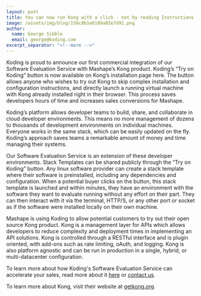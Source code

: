 ```yaml
---
layout: post
title: You can now run Kong with a click - not by reading Instructions!
image: /assets/img/blog/156c8b1e6189a02e7d91.png
author:
  name: George Sibble
  email: george@koding.com
excerpt_separator: "<!--more -->"
---
```


Koding is proud to announce our first commercial integration of our Software Evaluation Service with Mashape’s Kong product. Koding’s “Try on Koding” button is now available on Kong’s installation page here. The button allows anyone who wishes to try out Kong to skip complex installation and configuration instructions, and directly launch a running virtual machine with Kong already installed right in their browser. This process saves developers hours of time and increases sales conversions for Mashape.

<!--more -->

Koding’s platform allows developer teams to build, share, and collaborate in cloud developer environments. This means no more management of dozens to thousands of development environments on individual machines. Everyone works in the same stack, which can be easily updated on the fly. Koding’s approach saves teams a remarkable amount of money and time managing their systems.

Our Software Evaluation Service is an extension of these developer environments. Stack Templates can be shared publicly through the “Try on Koding” button. Any linux software provider can create a stack template where their software is preinstalled, including any dependencies and configuration. When a potential buyer clicks on the button, this stack template is launched and within minutes, they have an environment with the software they want to evaluate running without any effort on their part. They can then interact with it via the terminal, HTTP/S, or any other port or socket as if the software were installed locally on their own machine.

Mashape is using Koding to allow potential customers to try out their open source Kong product. Kong is a management layer for APIs which allows developers to reduce complexity and deployment times in implementing an API solutions. Kong is controlled through a RESTful interface and is plugin oriented, with add-ons such as rate limiting, oAuth, and logging. Kong is also platform agnostic and can be run in production in a single, hybrid, or multi-datacenter configuration.

To learn more about how Koding's Software Evaluation Service can accelerate your sales, read more about it [here][2] or [contact us][3].

To learn more about Kong, visit their website at [getkong.org][4].

[2]: //www.koding.com/verticals/trial
[3]: mailto:sales@koding.com?Subject=Software%20Evaluation
[4]: http://www.getkong.org
